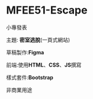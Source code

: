 # MFEE51-Escape

小專發表

主題: **密室逃脫**(一頁式網站)

草稿製作:**Figma**

前端:使用**HTML**、**CSS**、**JS**撰寫

樣式套件:**Bootstrap**

非商業用途
